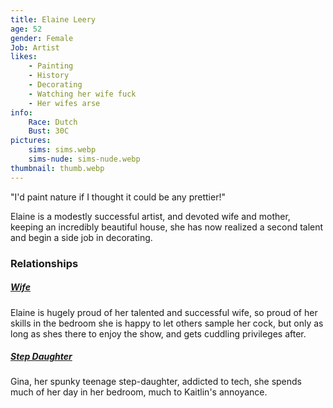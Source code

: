 ```yaml
---
title: Elaine Leery
age: 52
gender: Female
Job: Artist
likes: 
    - Painting
    - History
    - Decorating
    - Watching her wife fuck
    - Her wifes arse
info:
    Race: Dutch
    Bust: 30C
pictures:
    sims: sims.webp
    sims-nude: sims-nude.webp
thumbnail: thumb.webp
---
```


"I'd paint nature if I thought it could be any prettier!"

Elaine is a modestly successful artist, and devoted wife and mother, keeping an incredibly beautiful house, she has now realized a second talent and begin a side job in decorating.


### Relationships

##### [Wife](/characters/Kaitlin-Leery)

Elaine is hugely proud of her talented and successful wife, so proud of her skills in the bedroom she is happy to let others sample her cock, but only as long as shes there to enjoy the show, and gets cuddling privileges after.

##### [Step Daughter](/characters/Gina-Leery)

Gina, her spunky teenage step-daughter, addicted to tech, she spends much of her day in her bedroom, much to Kaitlin's annoyance.